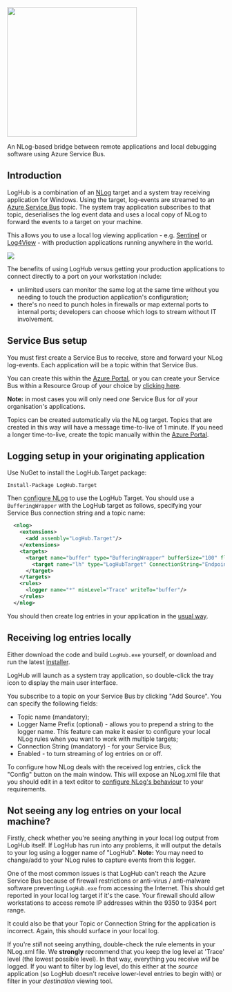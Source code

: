 <img src="https://raw.githubusercontent.com/RedBearSys/RedBear.LogHub/master/media/logo.png" width="300" />

An NLog-based bridge between remote applications and local debugging software using Azure Service Bus.

## Introduction
LogHub is a combination of an [NLog](http://nlog-project.org/) target and a system tray receiving application for Windows. Using the target, log-events are streamed to an [Azure Service Bus](https://azure.microsoft.com/en-gb/services/service-bus/) topic. The system tray application subscribes to that topic, deserialises the log event data and uses a local copy of NLog to forward the events to a target on your machine.

This allows you to use a local log viewing application - e.g. [Sentinel](http://sentinel.codeplex.com/) or [Log4View](http://www.log4view.com/log4view/) - with production applications running anywhere in the world.

<img src="https://raw.githubusercontent.com/RedBearSys/RedBear.LogHub/master/media/diagram.png" />

The benefits of using LogHub versus getting your production applications to connect directly to a port on your workstation include:

* unlimited users can monitor the same log at the same time without you needing to touch the production application's configuration;
* there's no need to punch holes in firewalls or map external ports to internal ports; developers can choose which logs to stream without IT involvement.

## Service Bus setup
You must first create a Service Bus to receive, store and forward your NLog log-events. Each application will be a topic within that Service Bus.

You can create this within the [Azure Portal](https://portal.azure.com/), or you can create your Service Bus within a Resource Group of your choice by [clicking here](https://portal.azure.com/#create/Microsoft.Template/uri/https%3A%2F%2Fraw.githubusercontent.com%2FAzure%2Fazure-quickstart-templates%2Fmaster%2F101-servicebus-create-namespace%2Fazuredeploy.json).

**Note:** in most cases you will only need *one* Service Bus for *all* your organisation's applications.

Topics can be created automatically via the NLog target. Topics that are created in this way will have a message time-to-live of 1 minute. If you need a longer time-to-live, create the topic manually within the [Azure Portal](https://portal.azure.com/).

## Logging setup in your originating application

Use NuGet to install the LogHub.Target package:

```
Install-Package LogHub.Target
```
Then [configure NLog](https://github.com/NLog/NLog/wiki/Tutorial#configuration) to use the LogHub Target. You should use a ```BufferingWrapper``` with the LogHub target as follows, specifying your Service Bus connection string and a topic name:

```xml
  <nlog>
    <extensions>
      <add assembly="LogHub.Target"/>
    </extensions>
    <targets>
      <target name="buffer" type="BufferingWrapper" bufferSize="100" flushTimeout="1000">
        <target name="lh" type="LogHubTarget" ConnectionString="Endpoint=sb://xxxx.servicebus.windows.net/;SharedAccessKeyName=RootManageSharedAccessKey;SharedAccessKey=xxxxyyyyzzz" Topic="myappname" />
      </target>
    </targets>
    <rules>
      <logger name="*" minLevel="Trace" writeTo="buffer"/>
    </rules>
  </nlog>
  ```

You should then create log entries in your application in the [usual way](https://github.com/nlog/nlog/wiki/Tutorial#writing-log-messages).

## Receiving log entries locally
Either download the code and build ```LogHub.exe``` yourself, or download and run the latest [installer](https://rbpublic.blob.core.windows.net/loghub/loghub-setup.msi).

LogHub will launch as a system tray application, so double-click the tray icon to display the main user interface.

You subscribe to a topic on your Service Bus by clicking "Add Source". You can specify the following fields:

* Topic name (mandatory);
* Logger Name Prefix (optional) - allows you to prepend a string to the logger name. This feature can make it easier to configure your local NLog rules when you want to work with multiple targets;
* Connection String (mandatory) - for your Service Bus;
* Enabled - to turn streaming of log entries on or off.

To configure how NLog deals with the received log entries, click the "Config" button on the main window. This will expose an NLog.xml file that you should edit in a text editor to [configure NLog's behaviour](https://github.com/NLog/NLog/wiki/Tutorial#configuration)  to your requirements.

## Not seeing any log entries on your local machine?
Firstly, check whether you're seeing anything in your local log output from LogHub itself. If LogHub  has run into any problems, it will output the details to your log using a logger name of "LogHub". **Note:** You may need to change/add to your NLog rules to capture events from this logger.

One of the most common issues is that LogHub can't reach the Azure Service Bus because of firewall restrictions or anti-virus / anti-malware software preventing ```LogHub.exe``` from accessing the Internet. This should get reported in your local log target if it's the case. Your firewall should allow workstations to access remote IP addresses within the 9350 to 9354 port range.

It could also be that your Topic or Connection String for the application is incorrect. Again, this should surface in your local log.

If you're *still* not seeing anything, double-check the rule elements in your NLog.xml file. We **strongly** recommend that you keep the log level at 'Trace' level (the lowest possible level). In that way, everything you receive *will* be logged. If you want to filter by log level, do this either at the *source* application (so LogHub doesn't receive lower-level entries to begin with) or filter in your *destination* viewing tool.
